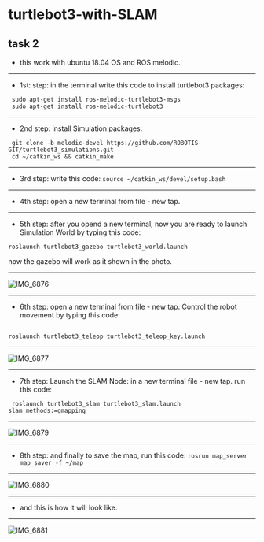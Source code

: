 # turtlebot3-with-SLAM
## task 2
- this work with ubuntu 18.04 OS and ROS melodic.

--- 

- 1st: step: in the terminal write this code to install turtlebot3 packages:

```sudo apt-get install ros-melodic-dynamixel-sdk
 sudo apt-get install ros-melodic-turtlebot3-msgs
 sudo apt-get install ros-melodic-turtlebot3 
 ```

---

- 2nd step: install Simulation packages:
```cd ~/catkin_ws/src/
 git clone -b melodic-devel https://github.com/ROBOTIS-GIT/turtlebot3_simulations.git
 cd ~/catkin_ws && catkin_make
```
---

- 3rd step: write this code:
` source ~/catkin_ws/devel/setup.bash `


---
- 4th step: open a new terminal from file - new tap. 

---

- 5th step: after you opend a new terminal, now you are ready to launch Simulation World by typing this code: 

``` export TURTLEBOT3_MODEL=burger
roslaunch turtlebot3_gazebo turtlebot3_world.launch 
```
now the gazebo will work as it shown in the photo.

---

![IMG_6876](https://user-images.githubusercontent.com/85639068/127822641-2ec40fd2-fa49-4591-b917-7dda6c02b3ab.jpg)

---

- 6th step: open a new terminal from file - new tap. Control the robot movement by typing this code:
``` export TURTLEBOT3_MODEL=waffle_pi

roslaunch turtlebot3_teleop turtlebot3_teleop_key.launch
```
---

![IMG_6877](https://user-images.githubusercontent.com/85639068/127823178-5c49cc51-cb14-4c51-9c91-901887105f23.jpg)

---

- 7th step: Launch the SLAM Node: in a new terminal file - new tap. run this code:
``` export TURTLEBOT3_MODEL=burger
 roslaunch turtlebot3_slam turtlebot3_slam.launch slam_methods:=gmapping 
```
---

![IMG_6879](https://user-images.githubusercontent.com/85639068/127823740-010bffa2-179e-46b8-91ab-5fbb463d84ed.jpg)

---
- 8th step: and finally to save the map, run this code: 
`rosrun map_server map_saver -f ~/map`
---

![IMG_6880](https://user-images.githubusercontent.com/85639068/127824221-efa94ac5-698d-4bcb-9224-a91ec10df713.jpg)

---

- and this is how it will look like.


---

![IMG_6881](https://user-images.githubusercontent.com/85639068/127824373-353134f3-1e8b-4680-bc41-371f403c270a.jpg)
 




